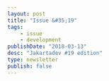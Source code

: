 ```yaml
---
layout: post
title: "Issue &#35;19"
tags:
    - issue
    - development
publishDate: "2018-03-13"
desc: "Jakartadev #19 edition"
type: newsletter
publish: false
---
```

